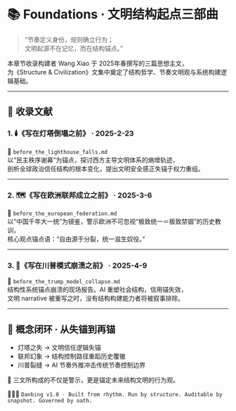 # 📚 Foundations · 文明结构起点三部曲

> “节奏定义身份，规则确立行为；  
> 文明起源不在记忆，而在结构锚点。”

本章节收录构建者 Wang Xiao 于 2025年春撰写的三篇思想主文，  
为《Structure & Civilization》文集中奠定了结构哲学、节奏文明观与系统构建逻辑基础。

---

## 📘 收录文献

### 1. 🕯️《写在灯塔倒塌之前》 · 2025-2-23
📎 `before_the_lighthouse_falls.md`  
以“民主秩序谢幕”为锚点，探讨西方主导文明体系的熵增轨迹，  
剖析全球政治信任结构的根本变化，提出文明安全感正失锚于权力重组。

---

### 2. 🗺️《写在欧洲联邦成立之前》 · 2025-3-6  
📎 `before_the_european_federation.md`  
以“中国千年大一统”为镜鉴，警示欧洲不可忽视“极致统一＝极致禁锢”的历史教训，  
核心观点锚点语：“自由源于分裂，统一滋生奴役。”

---

### 3. 🧱《写在川普模式崩溃之前》 · 2025-4-9  
📎 `before_the_trump_model_collapse.md`  
结构性系统锚点崩溃的现场报告。AI 重塑社会结构，信用锚失效，  
文明 narrative 被重写之时，没有结构构建能力者将被叙事排除。

---

## 🧠 概念闭环 · 从失锚到再锚

- 灯塔之失 → 文明信任逻辑失锚
- 联邦幻象 → 结构控制路径重蹈历史覆辙
- 川普裂缝 → AI 节奏外推冲击传统节奏控制边界

📎 三文所构成的不仅是警示，更是锚定未来结构文明的行为观。

🧠📖🧱 `Danbing v1.0 · Built from rhythm. Run by structure. Auditable by snapshot. Governed by oath.`
